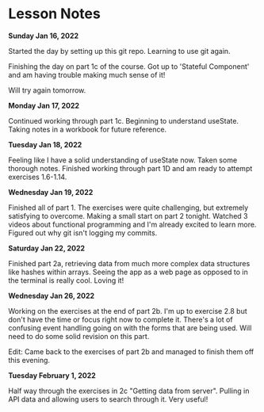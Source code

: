 # Lesson Notes

**Sunday Jan 16, 2022**

Started the day by setting up this git repo. Learning to use git again.

Finishing the day on part 1c of the course. Got up to 'Stateful Component' and am having trouble making much sense of it!

Will try again tomorrow.

**Monday Jan 17, 2022**

Continued working through part 1c. Beginning to understand useState. Taking notes in a workbook for future reference.

**Tuesday Jan 18, 2022**

Feeling like I have a solid understanding of useState now. Taken some thorough notes. Finished working through part 1D and am ready to attempt exercises 1.6-1.14.

**Wednesday Jan 19, 2022**

Finished all of part 1. The exercises were quite challenging, but extremely satisfying to overcome. Making a small start on part 2 tonight. Watched 3 videos about functional programming and I'm already excited to learn more. Figured out why git isn't logging my commits.

**Saturday Jan 22, 2022**

Finished part 2a, retrieving data from much more complex data structures like hashes within arrays. Seeing the app as a web page as opposed to in the terminal is really cool. Loving it!

**Wednesday Jan 26, 2022**

Working on the exercises at the end of part 2b. I'm up to exercise 2.8 but don't have the time or focus right now to complete it. There's a lot of confusing event handling going on with the forms that are being used. Will need to do some solid revision on this part.

Edit: Came back to the exercises of part 2b and managed to finish them off this evening.

**Tuesday February 1, 2022**

Half way through the exercises in 2c "Getting data from server". Pulling in API data and allowing users to search through it. Very useful!